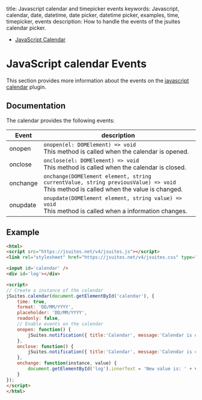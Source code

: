 title: Javascript calendar and timepicker events
keywords: Javascript, calendar, date, datetime, date picker, datetime picker, examples, time, timepicker, events
description: How to handle the events of the jsuites calendar picker.

* [JavaScript Calendar](/docs/v4/javascript-calendar)

JavaScript calendar Events
==========================

This section provides more information about the events on the [javascript calendar](https://jspreadsheet.com/docs/date) plugin.  
  

Documentation
-------------

The calendar provides the following events:  

| Event | description |
| --- | --- |
| onopen | `onopen(el: DOMElement) => void`  <br>This method is called when the calendar is opened. |
| onclose | `onclose(el: DOMElement) => void`  <br>This method is called when the calendar is closed. |
| onchange | `onchange(DOMElement element, string currentValue, string previousValue) => void`  <br>This method is called when the value is changed. |
| onupdate | `onupdate(DOMElement element, string value) => void`  <br>This method is called when a information changes. |

  
  

Example
-------


```html
<html>
<script src="https://jsuites.net/v4/jsuites.js"></script>
<link rel="stylesheet" href="https://jsuites.net/v4/jsuites.css" type="text/css" />

<input id='calendar' />
<div id='log'></div>

<script>
// Create a instance of the calendar
jSuites.calendar(document.getElementById('calendar'), {
    time: true,
    format: 'DD/MM/YYYY',
    placeholder: 'DD/MM/YYYY',
    readonly: false,
    // Enable events on the calendar
    onopen: function() {
        jSuites.notification({ title:'Calendar', message:'Calendar is open now!' });
    },
    onclose: function() {
        jSuites.notification({ title:'Calendar', message:'Calendar is closed now!' });
    },
    onchange: function(instance, value) {
        document.getElementById('log').innerText = 'New value is: ' + value;
    }
});
</script>
</html>
```

